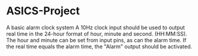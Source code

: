 # ASICS-Project
A basic alarm clock system
A 10Hz clock input should be used to output real time in the 24-hour format of hour, minute and second. (HH:MM:SS). 
The hour and minute can be set from input pins, as can the alarm time. 
If the real time equals the alarm time, the "Alarm" output should be activated.
